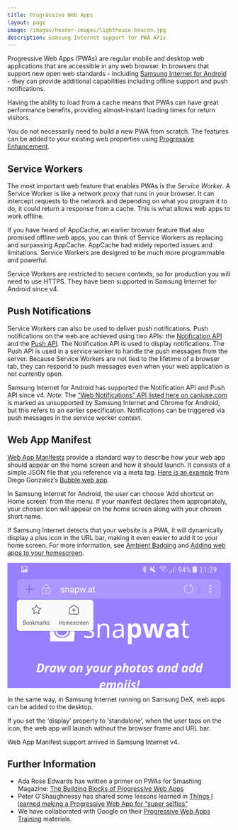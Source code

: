 ```yaml
---
title: Progressive Web Apps
layout: page
image: /images/header-images/lighthouse-beacon.jpg
description: Samsung Internet support for PWA APIs
---
```

Progressive Web Apps (PWAs) are regular mobile and desktop web applications that are 
accessible in any web browser. In browsers that support new open web standards - including 
[Samsung Internet for Android](/about) - they can provide additional capabilities including 
offline support and push notifications.
 
Having the ability to load from a cache means that PWAs can have great performance benefits, 
providing almost-instant loading times for return visitors.
 
You do not necessarily need to build a new PWA from scratch. The features can be added to your 
existing web properties using [Progressive Enhancement](https://www.smashingmagazine.com/2009/04/progressive-enhancement-what-it-is-and-how-to-use-it/).
 
## Service Workers
 
The most important web feature that enables PWAs is the *Service Worker*. A Service Worker is 
like a network proxy that runs in your browser. It can intercept requests to the network and 
depending on what you program it to do, it could return a response from a cache. This is what 
allows web apps to work offline.
 
If you have heard of AppCache, an earlier browser feature that also promised offline web apps, 
you can think of Service Workers as replacing and surpassing AppCache. AppCache had widely 
reported issues and limitations. Service Workers are designed to be much more programmable 
and powerful.
 
Service Workers are restricted to secure contexts, so for production you will need to use HTTPS.
They have been supported in Samsung Internet for Android since v4.
 
## Push Notifications
 
Service Workers can also be used to deliver push notifications. Push notifications on the web are 
achieved using two APIs: the [Notification API](https://developer.mozilla.org/en-US/docs/Web/API/Notifications_API) 
and the [Push API](https://developer.mozilla.org/en-US/docs/Web/API/Push_API). The Notification 
API is used to display notifications. The Push API is used in a service worker to handle the 
push messages from the server. Because Service Workers are not tied to the lifetime of a browser 
tab, they can respond to push messages even when your web application is not currently open.
 
Samsung Internet for Android has supported the Notification API and Push API since v4. 
*Note:* The [“Web Notifications” API listed here on caniuse.com](http://caniuse.com/#feat=notifications) 
is marked as unsupported by Samsung Internet and Chrome for Android, but this refers to an earlier
specification. Notifications can be triggered via push messages in the service worker context.
  
## Web App Manifest
 
[Web App Manifests](https://developer.mozilla.org/en-US/docs/Web/Manifest) provide a standard 
way to describe how your web app should appear on the home screen and how it should launch. 
It consists of a simple JSON file that you reference via a meta tag. 
[Here is an example](https://samsunginter.net/bubble/manifest.json) from Diego Gonzalez’s 
[Bubble web app](https://samsunginter.net/bubble/).
 
In Samsung Internet for Android, the user can choose ‘Add shortcut on Home screen’ from the 
menu. If your manifest declares them appropriately, your chosen icon will appear on the home 
screen along with your chosen short name.
 
If Samsung Internet detects that your website is a PWA, it will dynamically display a plus
icon in the URL bar, making it even easier to add it to your home screen. For more information, 
see [Ambient Badging](https://samsunginter.net/docs/ambient-badging) and [Adding web apps to your homescreen](https://samsunginter.net/docs/homescreen).

![Plus icon when tapped](/images/docs/pwa-homescreen2.png)

In the same way, in Samsung Internet running on Samsung DeX, web apps can be added to the 
desktop.
 
If you set the ‘display’ property to ‘standalone’, when the user taps on the icon, the web app 
will launch without the browser frame and URL bar.
 
Web App Manifest support arrived in Samsung Internet v4.
 
 
## Further Information
 
* Ada Rose Edwards has written a primer on PWAs for Smashing Magazine: 
[The Building Blocks of Progressive Web Apps](https://www.smashingmagazine.com/2016/09/the-building-blocks-of-progressive-web-apps/)
* Peter O’Shaughnessy has shared some lessons learned in 
[Things I learned making a Progressive Web App for “super selfies”](https://medium.com/samsung-internet-dev/things-i-learned-making-a-progressive-web-app-for-super-selfies-49e76d154e4f)
* We have collaborated with Google on their 
[Progressive Web Apps Training](https://developers.google.com/web/ilt/pwa/) materials.
 